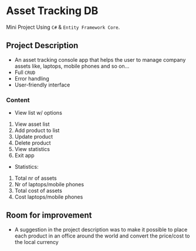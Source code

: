 # Asset Tracking DB
Mini Project Using `C#` & `Entity Framework Core`.

## Project Description
- An asset tracking console app that helps the user to manage company assets like, laptops, mobile phones and so on...
- Full `CRUD`
- Error handling
- User-friendly interface

### Content
- View list w/ options 
1. View asset list
2. Add product to list
3. Update product
4. Delete product
5. View statistics
6. Exit app

- Statistics:
1. Total nr of assets
2. Nr of laptops/mobile phones
3. Total cost of assets
4. Cost laptops/mobile phones

## Room for improvement
- A suggestion in the project description was to make it possible to place each product in an office around the world and convert the price/cost to the local currency 
